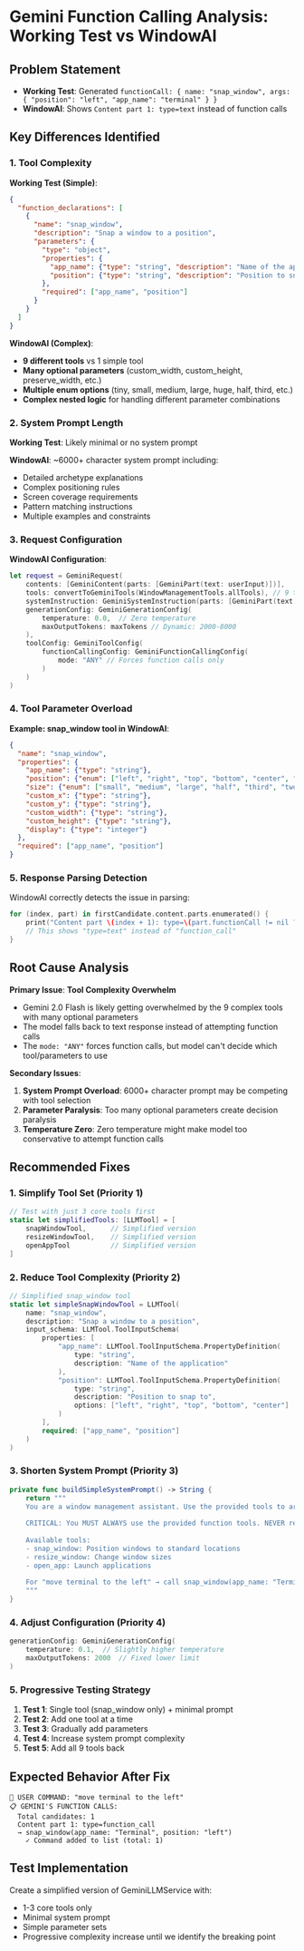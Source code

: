 # Gemini Function Calling Analysis: Working Test vs WindowAI

## Problem Statement
- **Working Test**: Generated `functionCall: { name: "snap_window", args: { "position": "left", "app_name": "terminal" } }`
- **WindowAI**: Shows `Content part 1: type=text` instead of function calls

## Key Differences Identified

### 1. **Tool Complexity**
**Working Test (Simple)**:
```json
{
  "function_declarations": [
    {
      "name": "snap_window",
      "description": "Snap a window to a position",
      "parameters": {
        "type": "object",
        "properties": {
          "app_name": {"type": "string", "description": "Name of the application"},
          "position": {"type": "string", "description": "Position to snap to", "enum": ["left", "right", "top", "bottom", "center"]}
        },
        "required": ["app_name", "position"]
      }
    }
  ]
}
```

**WindowAI (Complex)**:
- **9 different tools** vs 1 simple tool
- **Many optional parameters** (custom_width, custom_height, preserve_width, etc.)
- **Multiple enum options** (tiny, small, medium, large, huge, half, third, etc.)
- **Complex nested logic** for handling different parameter combinations

### 2. **System Prompt Length**
**Working Test**: Likely minimal or no system prompt

**WindowAI**: ~6000+ character system prompt including:
- Detailed archetype explanations
- Complex positioning rules
- Screen coverage requirements
- Pattern matching instructions
- Multiple examples and constraints

### 3. **Request Configuration**
**WindowAI Configuration**:
```swift
let request = GeminiRequest(
    contents: [GeminiContent(parts: [GeminiPart(text: userInput)])],
    tools: convertToGeminiTools(WindowManagementTools.allTools), // 9 tools
    systemInstruction: GeminiSystemInstruction(parts: [GeminiPart(text: systemPrompt)]), // 6000+ chars
    generationConfig: GeminiGenerationConfig(
        temperature: 0.0,  // Zero temperature
        maxOutputTokens: maxTokens // Dynamic: 2000-8000
    ),
    toolConfig: GeminiToolConfig(
        functionCallingConfig: GeminiFunctionCallingConfig(
            mode: "ANY" // Forces function calls only
        )
    )
)
```

### 4. **Tool Parameter Overload**
**Example: snap_window tool in WindowAI**:
```json
{
  "name": "snap_window",
  "properties": {
    "app_name": {"type": "string"},
    "position": {"enum": ["left", "right", "top", "bottom", "center", "top-left", "top-right", "bottom-left", "bottom-right", "left-third", "middle-third", "right-third", "top-third", "bottom-third", "custom"]},
    "size": {"enum": ["small", "medium", "large", "half", "third", "two-thirds", "quarter", "three-quarters", "custom"]},
    "custom_x": {"type": "string"},
    "custom_y": {"type": "string"},
    "custom_width": {"type": "string"},
    "custom_height": {"type": "string"},
    "display": {"type": "integer"}
  },
  "required": ["app_name", "position"]
}
```

### 5. **Response Parsing Detection**
WindowAI correctly detects the issue in parsing:
```swift
for (index, part) in firstCandidate.content.parts.enumerated() {
    print("Content part \(index + 1): type=\(part.functionCall != nil ? "function_call" : "text")")
    // This shows "type=text" instead of "function_call"
}
```

## Root Cause Analysis

**Primary Issue**: **Tool Complexity Overwhelm**
- Gemini 2.0 Flash is likely getting overwhelmed by the 9 complex tools with many optional parameters
- The model falls back to text response instead of attempting function calls
- The `mode: "ANY"` forces function calls, but model can't decide which tool/parameters to use

**Secondary Issues**:
1. **System Prompt Overload**: 6000+ character prompt may be competing with tool selection
2. **Parameter Paralysis**: Too many optional parameters create decision paralysis
3. **Temperature Zero**: Zero temperature might make model too conservative to attempt function calls

## Recommended Fixes

### 1. **Simplify Tool Set (Priority 1)**
```swift
// Test with just 3 core tools first
static let simplifiedTools: [LLMTool] = [
    snapWindowTool,      // Simplified version
    resizeWindowTool,    // Simplified version  
    openAppTool          // Simplified version
]
```

### 2. **Reduce Tool Complexity (Priority 2)**
```swift
// Simplified snap_window tool
static let simpleSnapWindowTool = LLMTool(
    name: "snap_window",
    description: "Snap a window to a position",
    input_schema: LLMTool.ToolInputSchema(
        properties: [
            "app_name": LLMTool.ToolInputSchema.PropertyDefinition(
                type: "string",
                description: "Name of the application"
            ),
            "position": LLMTool.ToolInputSchema.PropertyDefinition(
                type: "string",
                description: "Position to snap to",
                options: ["left", "right", "top", "bottom", "center"]
            )
        ],
        required: ["app_name", "position"]
    )
)
```

### 3. **Shorten System Prompt (Priority 3)**
```swift
private func buildSimpleSystemPrompt() -> String {
    return """
    You are a window management assistant. Use the provided tools to arrange windows.
    
    CRITICAL: You MUST ALWAYS use the provided function tools. NEVER respond with text.
    
    Available tools:
    - snap_window: Position windows to standard locations
    - resize_window: Change window sizes
    - open_app: Launch applications
    
    For "move terminal to the left" → call snap_window(app_name: "Terminal", position: "left")
    """
}
```

### 4. **Adjust Configuration (Priority 4)**
```swift
generationConfig: GeminiGenerationConfig(
    temperature: 0.1,  // Slightly higher temperature
    maxOutputTokens: 2000  // Fixed lower limit
)
```

### 5. **Progressive Testing Strategy**
1. **Test 1**: Single tool (snap_window only) + minimal prompt
2. **Test 2**: Add one tool at a time
3. **Test 3**: Gradually add parameters
4. **Test 4**: Increase system prompt complexity
5. **Test 5**: Add all 9 tools back

## Expected Behavior After Fix
```
🤖 USER COMMAND: "move terminal to the left"
📋 GEMINI'S FUNCTION CALLS:
  Total candidates: 1
  Content part 1: type=function_call
  → snap_window(app_name: "Terminal", position: "left")
    ✓ Command added to list (total: 1)
```

## Test Implementation
Create a simplified version of GeminiLLMService with:
- 1-3 core tools only
- Minimal system prompt
- Simple parameter sets
- Progressive complexity increase until we identify the breaking point